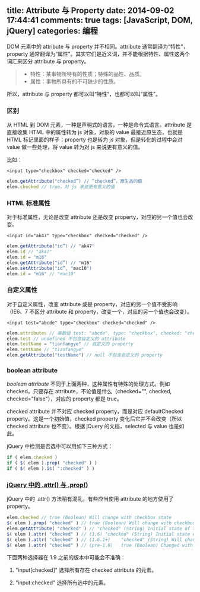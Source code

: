 title: Attribute 与 Property
date: 2014-09-02 17:44:41
comments: true
tags: [JavaScript, DOM, jQuery]
categories: 编程
---

DOM 元素中的 attribute 与 property 并不相同。attribute 通常翻译为“特性”，property 通常翻译为“属性”。其实它们是近义词，并不能根据特性、属性这两个词汇来区分 attribute 与 property。

>* 特性：某事物所特有的性质；特殊的品性、品质。
>* 属性：事物所具有的不可缺少的性质。

所以，attribute 与 property 都可以叫“特性”，也都可以叫“属性”。

### 区别

从 HTML 到 DOM 元素，一种是声明式的语言，一种是命令式语言。attribute 是直接收集 HTML 中的属性转为 js 对象，对象的 value 最接近原生态，也就是 HTML 标记里面的样子；property 也是转为 js 对象，但是转化的过程中会对 value 做一些处理，将 value 转为对 js 来说更有意义的值。

比如：
```
<input type="checkbox" checked="checked" />
```

```JavaScript
elem.getAttribute("checked”) // “checked”，原生态的值
elem.checked // true，对 js 来说更有意义的值
```
<!--more-->
### HTML 标准属性

对于标准属性，无论是改变 attribute 还是改变 property，对应的另一个值也会改变。

```
<input id="ak47" type="checkbox" checked="checked" />
```

```JavaScript
elem.getAttribute("id”) // "ak47"
elem.id // "ak47"
elem.id = "m16"
elem.getAttribute("id”) // "m16"
elem.setAttribute("id”, "mac10")
elem.id = "m16" // "mac10"
```

### 自定义属性

对于自定义属性，改变 attribute 或是 property，对应的另一个值不受影响（IE6、7 不区分 attribute 和 property，改变一个，对应的另一个值也会改变）。

```
<input test="abcde" type="checkbox" checked="checked" />
```

```JavaScript
elem.attributes // 类数组 test: "abcde", type: "checkbox", checked: "checked"
elem.test // undefined 不包含自定义的 attribute
elem.testName = "tianfangye" // 自定义的 property
elem.testName // "tianfangye"
elem.getAttribute("testName") // null 不包含自定义的 property
```
### boolean attribute

*boolean attribute* 不同于上面两种，这种属性有特殊的处理方式。例如 checked，只要存在 attribute，不论值是什么（checked="", checked, checked="false"），对应的 property 都是 true。

checked attribute 并不对应 checked property，而是对应 defaultChecked property。这是一个初始值，checked property 变化后它并不会改变（所以 checked attribute 也不变）。根据 jQuery 的文档，selected 与 value 也是如此。

jQuery 中检测是否选中可以用如下三种方式：

```JavaScript
if ( elem.checked )
if ( $( elem ).prop( "checked" ) )
if ( $( elem ).is( ":checked" ) )
```

### [jQuery 中的 .attr() 与 .prop()](http://jquery.com/upgrade-guide/1.9/#attr-versus-prop)

jQuery 中的 .attr() 方法稍有混乱，有些应当使用 attribute 的地方使用了 property。

```JavaScript
elem.checked // true (Boolean) Will change with checkbox state
$( elem ).prop( "checked" ) // true (Boolean) Will change with checkbox state
elem.getAttribute( "checked" ) // "checked" (String) Initial state of the checkbox; does not change
$( elem ).attr( "checked" ) // (1.6) "checked" (String) Initial state of the checkbox; does not change
$( elem ).attr( "checked" ) // (1.6.1+)    "checked" (String) Will change with checkbox state
$( elem ).attr( "checked" ) // (pre-1.6)   true (Boolean) Changed with checkbox state
```

下面两种选择器在 1.9 之前的版本中可能会不准确：

1. "input[checked]"
选择所有存在 checked attribute 的元素。

2. "input:checked"
选择所有选中的元素。



















